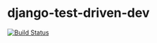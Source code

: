 # django-test-driven-dev

[![Build Status](https://travis-ci.com/ian-yitzhak/django-test-driven-dev.svg?branch=master)](https://travis-ci.com/ian-yitzhak/django-test-driven-dev)

